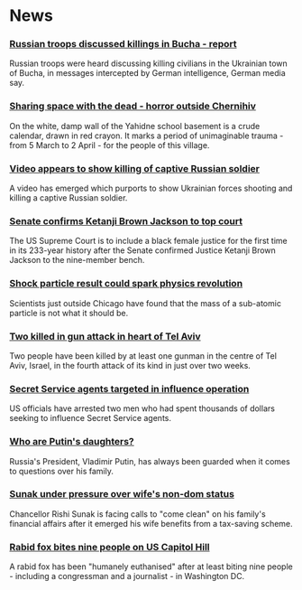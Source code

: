 # News
### [Russian troops discussed killings in Bucha - report](https://www.bbc.com/news/world-europe-61028380)
Russian troops were heard discussing killing civilians in the Ukrainian town of Bucha, in messages intercepted by German intelligence, German media say.
### [Sharing space with the dead - horror outside Chernihiv](https://www.bbc.com/news/world-europe-61030090)
On the white, damp wall of the Yahidne school basement is a crude calendar, drawn in red crayon. It marks a period of unimaginable trauma - from 5 March to 2 April - for the people of this village. 
### [Video appears to show killing of captive Russian soldier](https://www.bbc.com/news/61025388)
A video has emerged which purports to show Ukrainian forces shooting and killing a captive Russian soldier. 
### [Senate confirms Ketanji Brown Jackson to top court](https://www.bbc.com/news/world-us-canada-61026996)
The US Supreme Court is to include a black female justice for the first time in its 233-year history after the Senate confirmed Justice Ketanji Brown Jackson to the nine-member bench.
### [Shock particle result could spark physics revolution](https://www.bbc.com/news/science-environment-60993523)
Scientists just outside Chicago have found that the mass of a sub-atomic particle is not what it should be.
### [Two killed in gun attack in heart of Tel Aviv](https://www.bbc.com/news/world-middle-east-61021186)
Two people have been killed by at least one gunman in the centre of Tel Aviv, Israel, in the fourth attack of its kind in just over two weeks.
### [Secret Service agents targeted in influence operation](https://www.bbc.com/news/world-us-canada-61019127)
US officials have arrested two men who had spent thousands of dollars seeking to influence Secret Service agents. 
### [Who are Putin's daughters?](https://www.bbc.com/news/world-europe-61011141)
Russia's President, Vladimir Putin, has always been guarded when it comes to questions over his family.
### [Sunak under pressure over wife's non-dom status](https://www.bbc.com/news/uk-politics-61017993)
Chancellor Rishi Sunak is facing calls to "come clean" on his family's financial affairs after it emerged his wife benefits from a tax-saving scheme.
### [Rabid fox bites nine people on US Capitol Hill](https://www.bbc.com/news/world-us-canada-61031683)
A rabid fox has been "humanely euthanised" after at least biting nine people - including a congressman and a journalist - in Washington DC. 
